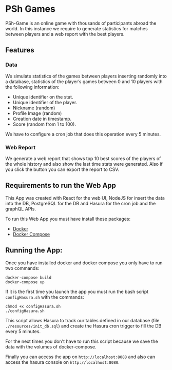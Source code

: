 # PSh Games

PSh-Game is an online game with thousands of participants abroad the world. In this instance we require to generate statistics for matches between players and a web report with the best players.

## Features

### Data

We simulate statistics of the games between players inserting randomly into a database, statistics of the player’s games between 0 and 10 players with the following information:

- Unique identifier on the stat.
- Unique identifier of the player.
- Nickname (random)
- Profile Image (random)
- Creation date in timestamp.
- Score (random from 1 to 100).

We have to configure a cron job that does this operation every 5 minutes.

### Web Report

We generate a web report that shows top 10 best scores of the players of the whole history and also show the last time stats were generated. Also if you click the button you can export the report to CSV.

## Requirements to run the Web App

This App was created with React for the web UI, NodeJS for insert the data into the DB, PostgreSQL for the DB and Hasura for the cron job and the graphQL APIs.

To run this Web App you must have install these packages:
- [Docker](https://www.docker.com/)
- [Docker Compose](https://docs.docker.com/compose/)

## Running the App:

Once you have installed docker and docker compose you only have to run two commands:
```
docker-compose build
docker-compose up
```

If it is the first time you launch the app you must run the bash script `configHasura.sh` with the commands:
```
chmod +x configHasura.sh
./configHasura.sh
```
This script allows Hasura to track our tables defined in our database (file `./resources/init_db.sql`) and create the Hasura cron trigger to fill the DB every 5 minutes.

For the next times you don't have to run this script because we save the data with the volumes of docker-compose.

Finally you can access the app on `http://localhost:8088` and also can access the hasura console on `http://localhost:8080`.
